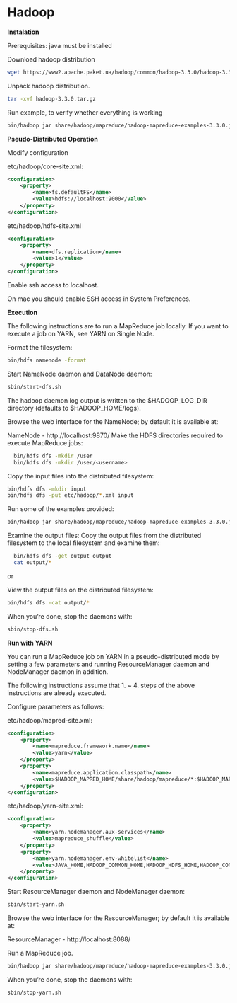# Hadoop

**Instalation**

Prerequisites: java must be installed

Download hadoop distribution
```bash
wget https://www2.apache.paket.ua/hadoop/common/hadoop-3.3.0/hadoop-3.3.0.tar.gz
```

Unpack hadoop distribution.

```bash
tar -xvf hadoop-3.3.0.tar.gz
```
Run example, to verify whether everything is working
```bash
bin/hadoop jar share/hadoop/mapreduce/hadoop-mapreduce-examples-3.3.0.jar grep input output 'dfs[a-z.]+'
```

**Pseudo-Distributed Operation**

Modify configuration

etc/hadoop/core-site.xml:
```xml
<configuration>
    <property>
        <name>fs.defaultFS</name>
        <value>hdfs://localhost:9000</value>
    </property>
</configuration>
```

etc/hadoop/hdfs-site.xml
```xml
<configuration>
    <property>
        <name>dfs.replication</name>
        <value>1</value>
    </property>
</configuration>
```

Enable ssh access to localhost. 

On mac you should enable SSH access in System Preferences.

**Execution**

The following instructions are to run a MapReduce job locally. If you want to execute a job on YARN, see YARN on Single Node.

Format the filesystem:

```bash
bin/hdfs namenode -format
```
  
Start NameNode daemon and DataNode daemon:
```bash
sbin/start-dfs.sh
```
The hadoop daemon log output is written to the $HADOOP_LOG_DIR directory (defaults to $HADOOP_HOME/logs).

Browse the web interface for the NameNode; by default it is available at:

NameNode - http://localhost:9870/
Make the HDFS directories required to execute MapReduce jobs:
```bash
  bin/hdfs dfs -mkdir /user
  bin/hdfs dfs -mkdir /user/<username>
```

  
Copy the input files into the distributed filesystem:
```bash
bin/hdfs dfs -mkdir input
bin/hdfs dfs -put etc/hadoop/*.xml input
```

Run some of the examples provided:
```bash
bin/hadoop jar share/hadoop/mapreduce/hadoop-mapreduce-examples-3.3.0.jar grep input output 'dfs[a-z.]+'
```
Examine the output files: Copy the output files from the distributed filesystem to the local filesystem and examine them:
```bash
  bin/hdfs dfs -get output output
  cat output/*
```
or

View the output files on the distributed filesystem:
````bash
bin/hdfs dfs -cat output/*
````
When you’re done, stop the daemons with:
```bash
sbin/stop-dfs.sh
```
 
**Run with YARN**

You can run a MapReduce job on YARN in a pseudo-distributed mode by setting a few parameters and running ResourceManager daemon and NodeManager daemon in addition.

The following instructions assume that 1. ~ 4. steps of the above instructions are already executed.

Configure parameters as follows:

etc/hadoop/mapred-site.xml:

```xml
<configuration>
    <property>
        <name>mapreduce.framework.name</name>
        <value>yarn</value>
    </property>
    <property>
        <name>mapreduce.application.classpath</name>
        <value>$HADOOP_MAPRED_HOME/share/hadoop/mapreduce/*:$HADOOP_MAPRED_HOME/share/hadoop/mapreduce/lib/*</value>
    </property>
</configuration>
```
etc/hadoop/yarn-site.xml:
```xml
<configuration>
    <property>
        <name>yarn.nodemanager.aux-services</name>
        <value>mapreduce_shuffle</value>
    </property>
    <property>
        <name>yarn.nodemanager.env-whitelist</name>
        <value>JAVA_HOME,HADOOP_COMMON_HOME,HADOOP_HDFS_HOME,HADOOP_CONF_DIR,CLASSPATH_PREPEND_DISTCACHE,HADOOP_YARN_HOME,HADOOP_MAPRED_HOME</value>
    </property>
</configuration>
```
Start ResourceManager daemon and NodeManager daemon:
```bash
sbin/start-yarn.sh
```
  
Browse the web interface for the ResourceManager; by default it is available at:

ResourceManager - http://localhost:8088/

Run a MapReduce job.
```bash
bin/hadoop jar share/hadoop/mapreduce/hadoop-mapreduce-examples-3.3.0.jar grep input output 'dfs[a-z.]+'
```

When you’re done, stop the daemons with:
```bash
sbin/stop-yarn.sh
```



